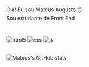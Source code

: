 Olá! Eu sou Mateus Augusto 🖐️ <br> 
Sou estudante de Front End<br>

#

<div style="display: inline_block">
  <img align="center" alt="html5" src="https://img.shields.io/badge/HTML5-E34F26?style=for-the-badge&logo=html5&logoColor=white" />
  <img align="center" alt="css" src="https://img.shields.io/badge/CSS3-1572B6?style=for-the-badge&logo=css3&logoColor=white" />
  <img align="center" alt="js" src="https://img.shields.io/badge/JavaScript-F7DF1E?style=for-the-badge&logo=javascript&logoColor=black" />
  <br>
  <br>

 ![Mateus's GitHub stats](https://github-readme-stats.vercel.app/api?username=MateusAugusto1&show_icons=true&theme=dark)



